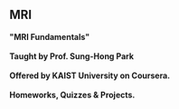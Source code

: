 ## MRI

<b/>"MRI Fundamentals" <br /><br /> Taught by Prof. Sung-Hong Park <br /><br /> Offered by KAIST University on Coursera. <br /><br /> Homeworks, Quizzes & Projects.
